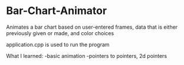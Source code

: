 # Bar-Chart-Animator
Animates a bar chart based on user-entered frames, data that is either previously given or made, and color choices

application.cpp is used to run the program

What I learned:
-basic animation
-pointers to pointers, 2d pointers

